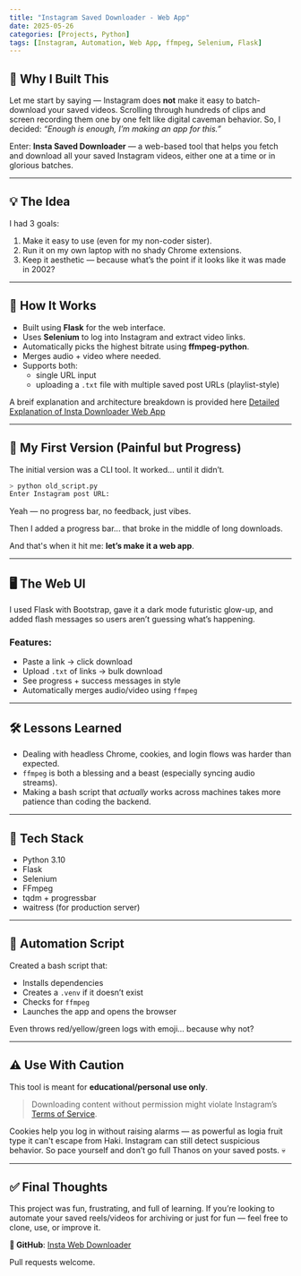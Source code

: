 ```yaml
---
title: "Instagram Saved Downloader - Web App"
date: 2025-05-26
categories: [Projects, Python]
tags: [Instagram, Automation, Web App, ffmpeg, Selenium, Flask]
---
```


## 🧠 Why I Built This

Let me start by saying — Instagram does **not** make it easy to batch-download your saved videos. Scrolling through hundreds of clips and screen recording them one by one felt like digital caveman behavior. So, I decided: *“Enough is enough, I’m making an app for this.”*

Enter: **Insta Saved Downloader** — a web-based tool that helps you fetch and download all your saved Instagram videos, either one at a time or in glorious batches.

---

## 💡 The Idea

I had 3 goals:
1. Make it easy to use (even for my non-coder sister).
2. Run it on my own laptop with no shady Chrome extensions.
3. Keep it aesthetic — because what’s the point if it looks like it was made in 2002?

---

## 🔨 How It Works

- Built using **Flask** for the web interface.
- Uses **Selenium** to log into Instagram and extract video links.
- Automatically picks the highest bitrate using **ffmpeg-python**.
- Merges audio + video where needed.
- Supports both:
  - single URL input
  - uploading a `.txt` file with multiple saved post URLs (playlist-style)

A breif explanation and architecture breakdown is provided here [Detailed Explanation of Insta Downloader Web App](https://vamsi-vadala.github.io/posts/instagram-downloader/)

---

## 🧪 My First Version (Painful but Progress)

The initial version was a CLI tool. It worked… until it didn’t.

```bash
> python old_script.py
Enter Instagram post URL:
```

Yeah — no progress bar, no feedback, just vibes.

Then I added a progress bar... that broke in the middle of long downloads.

And that's when it hit me: **let’s make it a web app**.

---

## 🖥️ The Web UI

I used Flask with Bootstrap, gave it a dark mode futuristic glow-up, and added flash messages so users aren’t guessing what’s happening.

### Features:
- Paste a link → click download
- Upload `.txt` of links → bulk download
- See progress + success messages in style
- Automatically merges audio/video using `ffmpeg`

---

## 🛠️ Lessons Learned

- Dealing with headless Chrome, cookies, and login flows was harder than expected.
- `ffmpeg` is both a blessing and a beast (especially syncing audio streams).
- Making a bash script that *actually* works across machines takes more patience than coding the backend.

---

## 🧰 Tech Stack

- Python 3.10
- Flask
- Selenium
- FFmpeg
- tqdm + progressbar
- waitress (for production server)

---

## 🤖 Automation Script

Created a bash script that:
- Installs dependencies
- Creates a `.venv` if it doesn’t exist
- Checks for `ffmpeg`
- Launches the app and opens the browser

Even throws red/yellow/green logs with emoji... because why not?

---

## ⚠️ Use With Caution

This tool is meant for **educational/personal use only**.

> Downloading content without permission might violate Instagram’s [Terms of Service](https://help.instagram.com/581066165581870).

Cookies help you log in without raising alarms — as powerful as logia fruit type it can't escape from Haki. Instagram can still detect suspicious behavior. So pace yourself and don’t go full Thanos on your saved posts. 💀

---

## ✅ Final Thoughts

This project was fun, frustrating, and full of learning. If you’re looking to automate your saved reels/videos for archiving or just for fun — feel free to clone, use, or improve it.

**🔗 GitHub**: [Insta Web Downloader](https://github.com/Vamsi-Vadala/insta-saved-downloader)

Pull requests welcome.
